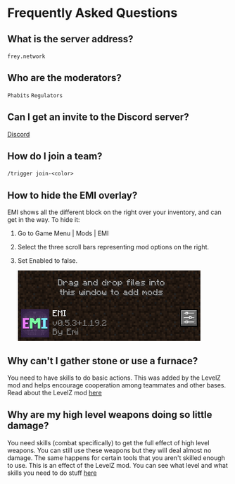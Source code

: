 # Frequently Asked Questions

## What is the server address?
`frey.network`

## Who are the moderators?
`Phabits`
`Regulators`

## Can I get an invite to the Discord server?
[Discord](https://discord.gg/7UWZUXtz)

## How do I join a team?
`/trigger join-<color>`

## How to hide the EMI overlay?
EMI shows all the different block on the right over your inventory, and can get in the way. To hide it:

1. Go to Game Menu | Mods | EMI
2. Select the three scroll bars representing mod options on the right.
3. Set Enabled to false.

   ![EMI](emi.png "EMI")

## Why can't I gather stone or use a furnace?
You need to have skills to do basic actions. This was added by the LevelZ mod and helps encourage cooperation among teammates and other bases. Read about the LevelZ mod [here](https://phame.dev/emmm/levelz/)

## Why are my high level weapons doing so little damage?
You need skills (combat specifically) to get the full effect of high level weapons. You can still use these weapons but they will deal almost no damage. The same happens for certain tools that you aren't skilled enough to use. This is an effect of the LevelZ mod. You can see what level and what skills you need to do stuff [here](https://phame.dev/emmm/levelz/)
